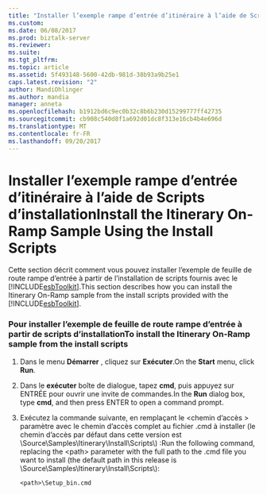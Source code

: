 ```yaml
---
title: "Installer l’exemple rampe d’entrée d’itinéraire à l’aide de Scripts d’installation | Documents Microsoft"
ms.custom: 
ms.date: 06/08/2017
ms.prod: biztalk-server
ms.reviewer: 
ms.suite: 
ms.tgt_pltfrm: 
ms.topic: article
ms.assetid: 5f493148-5600-42db-981d-38b93a9b25e1
caps.latest.revision: "2"
author: MandiOhlinger
ms.author: mandia
manager: anneta
ms.openlocfilehash: b1912bd6c9ec0b32c8b6b230d15299777ff42735
ms.sourcegitcommit: cb908c540d8f1a692d01dc8f313e16cb4b4e696d
ms.translationtype: MT
ms.contentlocale: fr-FR
ms.lasthandoff: 09/20/2017
---
```

# <a name="install-the-itinerary-on-ramp-sample-using-the-install-scripts"></a><span data-ttu-id="aa06d-102">Installer l’exemple rampe d’entrée d’itinéraire à l’aide de Scripts d’installation</span><span class="sxs-lookup"><span data-stu-id="aa06d-102">Install the Itinerary On-Ramp Sample Using the Install Scripts</span></span>
<span data-ttu-id="aa06d-103">Cette section décrit comment vous pouvez installer l’exemple de feuille de route rampe d’entrée à partir de l’installation de scripts fournis avec le [!INCLUDE[esbToolkit](../includes/esbtoolkit-md.md)].</span><span class="sxs-lookup"><span data-stu-id="aa06d-103">This section describes how you can install the Itinerary On-Ramp sample from the install scripts provided with the [!INCLUDE[esbToolkit](../includes/esbtoolkit-md.md)].</span></span>  
  
### <a name="to-install-the-itinerary-on-ramp-sample-from-the-install-scripts"></a><span data-ttu-id="aa06d-104">Pour installer l’exemple de feuille de route rampe d’entrée à partir de scripts d’installation</span><span class="sxs-lookup"><span data-stu-id="aa06d-104">To install the Itinerary On-Ramp sample from the install scripts</span></span>  
  
1.  <span data-ttu-id="aa06d-105">Dans le menu **Démarrer** , cliquez sur **Exécuter**.</span><span class="sxs-lookup"><span data-stu-id="aa06d-105">On the **Start** menu, click **Run**.</span></span>  
  
2.  <span data-ttu-id="aa06d-106">Dans le **exécuter** boîte de dialogue, tapez **cmd**, puis appuyez sur ENTRÉE pour ouvrir une invite de commandes.</span><span class="sxs-lookup"><span data-stu-id="aa06d-106">In the **Run** dialog box, type **cmd**, and then press ENTER to open a command prompt.</span></span>  
  
3.  <span data-ttu-id="aa06d-107">Exécutez la commande suivante, en remplaçant le \<chemin d’accès > paramètre avec le chemin d’accès complet au fichier .cmd à installer (le chemin d’accès par défaut dans cette version est \Source\Samples\Itinerary\Install\Scripts\\) :</span><span class="sxs-lookup"><span data-stu-id="aa06d-107">Run the following command, replacing the \<path> parameter with the full path to the .cmd file you want to install (the default path in this release is \Source\Samples\Itinerary\Install\Scripts\\):</span></span>  
  
    ```  
    <path>\Setup_bin.cmd  
    ```